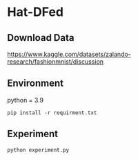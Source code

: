 # Hat-DFed
## Download Data
https://www.kaggle.com/datasets/zalando-research/fashionmnist/discussion
## Environment 
python = 3.9
```
pip install -r requirment.txt
```
## Experiment
```
python experiment.py
```
